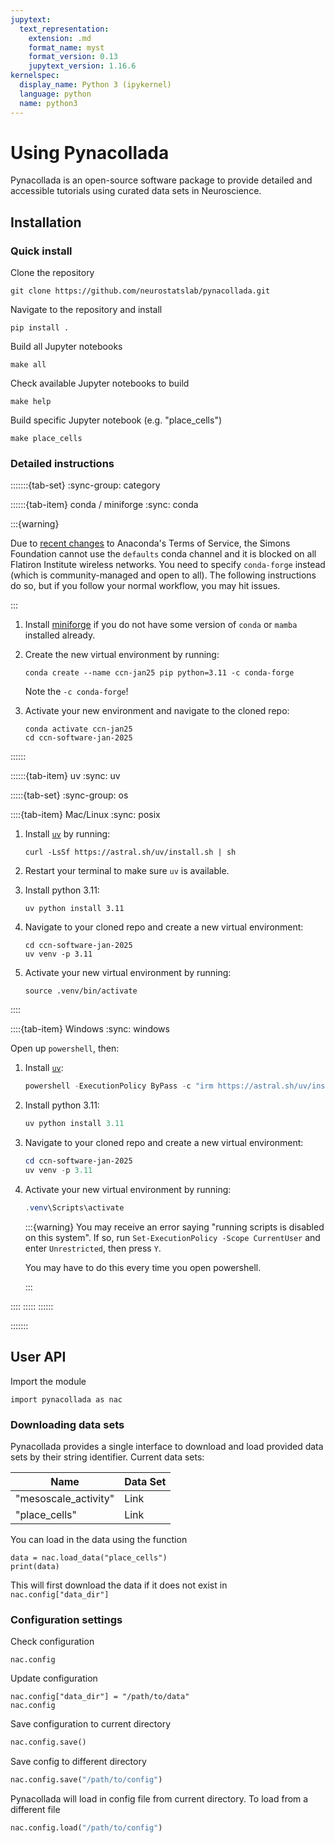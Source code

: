 ```yaml
---
jupytext:
  text_representation:
    extension: .md
    format_name: myst
    format_version: 0.13
    jupytext_version: 1.16.6
kernelspec:
  display_name: Python 3 (ipykernel)
  language: python
  name: python3
---
```


# Using Pynacollada

Pynacollada is an open-source software package to provide detailed and accessible tutorials using curated data sets in Neuroscience. 

## Installation

### Quick install
Clone the repository

```shell
git clone https://github.com/neurostatslab/pynacollada.git
```

Navigate to the repository and install

```shell
pip install .
```

Build all Jupyter notebooks

```shell
make all
```

Check available Jupyter notebooks to build

```shell
make help
```

Build specific Jupyter notebook (e.g. "place_cells")

```shell
make place_cells
```

### Detailed instructions
:::::::{tab-set}
:sync-group: category



::::::{tab-item} conda / miniforge
:sync: conda

:::{warning}

Due to [recent changes](https://www.anaconda.com/blog/update-on-anacondas-terms-of-service-for-academia-and-research) to Anaconda's Terms of Service, the Simons Foundation cannot use the `defaults` conda channel and it is blocked on all Flatiron Institute wireless networks. You need to specify `conda-forge` instead (which is community-managed and open to all). The following instructions do so, but if you follow your normal workflow, you may hit issues.

:::

1. Install [miniforge](https://github.com/conda-forge/miniforge) if you do not have some version of `conda` or `mamba` installed already.
2. Create the new virtual environment by running:
    ```shell
    conda create --name ccn-jan25 pip python=3.11 -c conda-forge
    ```
    Note the `-c conda-forge`!

3. Activate your new environment and navigate to the cloned repo: 
    ```shell
    conda activate ccn-jan25
    cd ccn-software-jan-2025
    ```
::::::

::::::{tab-item} uv
:sync: uv

:::::{tab-set}
:sync-group: os

::::{tab-item} Mac/Linux
:sync: posix

1. Install [`uv`](https://docs.astral.sh/uv/getting-started/installation/) by running:
   ```shell
   curl -LsSf https://astral.sh/uv/install.sh | sh
   ```
   
2. Restart your terminal to make sure `uv` is available.
3. Install python 3.11:
   ```shell
   uv python install 3.11
   ```
   
4. Navigate to your cloned repo and create a new virtual environment:
   ```shell
   cd ccn-software-jan-2025
   uv venv -p 3.11
   ```
   
5. Activate your new virtual environment by running:
   ```shell
   source .venv/bin/activate
   ```
::::

::::{tab-item} Windows
:sync: windows

Open up `powershell`, then:

1. Install [`uv`](https://docs.astral.sh/uv/getting-started/installation/):
   ```powershell
   powershell -ExecutionPolicy ByPass -c "irm https://astral.sh/uv/install.ps1 | iex"
   ```
2. Install python 3.11:
   ```powershell
   uv python install 3.11
   ```
   
3. Navigate to your cloned repo and create a new virtual environment:
   ```powershell
   cd ccn-software-jan-2025
   uv venv -p 3.11
   ```
   
4. Activate your new virtual environment by running:
   ```powershell
   .venv\Scripts\activate
   ```

   :::{warning}
   You may receive an error saying "running scripts is disabled on this system". If so, run `Set-ExecutionPolicy -Scope CurrentUser` and enter `Unrestricted`, then press `Y`.
   
   You may have to do this every time you open powershell.
   
   :::

::::
:::::
::::::

:::::::

## User API

Import the module

```{code-cell} ipython3
import pynacollada as nac
```

### Downloading data sets

Pynacollada provides a single interface to download and load provided data sets by their string identifier. Current data sets:

| Name | Data Set |
| ---- | -------- |
| "mesoscale_activity" | Link | 
| "place_cells" | Link | 

You can load in the data using the function 

```{code-cell} ipython3
data = nac.load_data("place_cells")
print(data)
```

This will first download the data if it does not exist in `nac.config["data_dir"]`


### Configuration settings
Check configuration

```{code-cell} ipython3
nac.config
```

Update configuration

```{code-cell} ipython3
nac.config["data_dir"] = "/path/to/data"
nac.config
```

Save configuration to current directory

```python
nac.config.save()
```

Save config to different directory
```python
nac.config.save("/path/to/config")
```

Pynacollada will load in config file from current directory. To load from a different file

```python
nac.config.load("/path/to/config")
```

